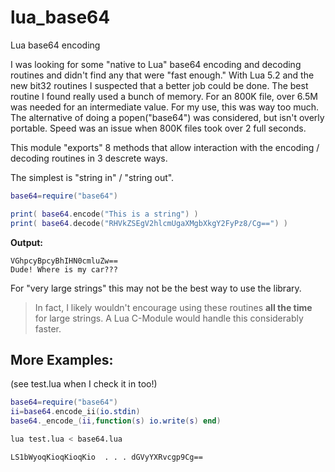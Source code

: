 lua_base64
==========

Lua base64 encoding

I was looking for some "native to Lua" base64 encoding and decoding routines
and didn't find any that were "fast enough." With Lua 5.2 and the new bit32
routines I suspected that a better job could be done. The best routine I found
really used a bunch of memory. For an 800K file, over 6.5M was needed for an
intermediate value. For my use, this was way too much. The alternative of
doing a popen("base64") was considered, but isn't overly portable.  Speed was
an issue when 800K files took over 2 full seconds.

This module "exports" 8 methods that allow interaction with the encoding /
decoding routines in 3 descrete ways.

The simplest is "string in" / "string out".

```lua
base64=require("base64")

print( base64.encode("This is a string") )
print( base64.decode("RHVkZSEgV2hlcmUgaXMgbXkgY2FyPz8/Cg==") )
```
**Output:**
```
VGhpcyBpcyBhIHN0cmluZw==
Dude! Where is my car???
```

For "very large strings" this may not be the best way to use the library.
> In fact, I likely wouldn't encourage using these routines **all the time**
for large strings. A Lua C-Module would handle this considerably faster.

More Examples:
--------------
(see test.lua when I check it in too!)
```lua
base64=require("base64")
ii=base64.encode_ii(io.stdin)
base64._encode_(ii,function(s) io.write(s) end)
```
```bash
lua test.lua < base64.lua
```
```output
LS1bWyoqKioqKioqKio  . . . dGVyYXRvcgp9Cg==
```

